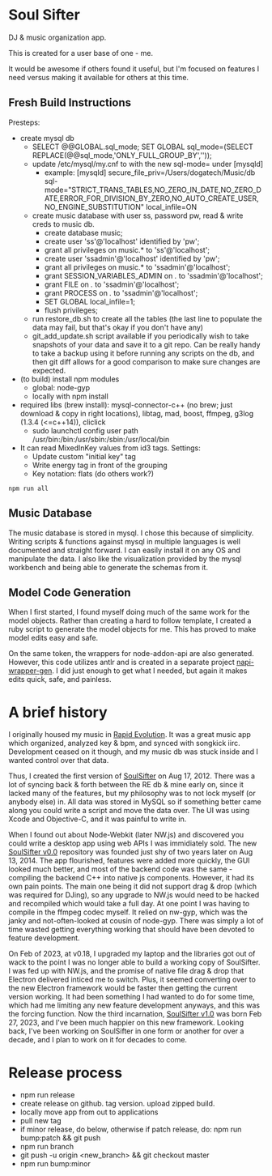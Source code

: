 Soul Sifter
===========

DJ & music organization app.

This is created for a user base of one - me.

It would be awesome if others found it useful, but I'm focused on features I need versus making it available for others at this time.

Fresh Build Instructions
------------------------
Presteps:
* create mysql db
  * SELECT @@GLOBAL.sql_mode; SET GLOBAL sql_mode=(SELECT REPLACE(@@sql_mode,'ONLY_FULL_GROUP_BY',''));
  * update /etc/mysql/my.cnf to with the new sql-mode= under [mysqld]
    * example: [mysqld]
      secure_file_priv=/Users/dogatech/Music/db
      sql-mode="STRICT_TRANS_TABLES,NO_ZERO_IN_DATE,NO_ZERO_DATE,ERROR_FOR_DIVISION_BY_ZERO,NO_AUTO_CREATE_USER,NO_ENGINE_SUBSTITUTION"
      local_infile=ON
  * create music database with user ss, password pw, read & write creds to music db.
    * create database music;
    * create user 'ss'@'localhost' identified by 'pw';
    * grant all privileges on music.* to 'ss'@'localhost';
    * create user 'ssadmin'@'localhost' identified by 'pw';
    * grant all privileges on music.* to 'ssadmin'@'localhost';
    * grant SESSION_VARIABLES_ADMIN on *.* to 'ssadmin'@'localhost';
    * grant FILE on *.* to 'ssadmin'@'localhost';
    * grant PROCESS on *.* to 'ssadmin'@'localhost';
    * SET GLOBAL local_infile=1;
    * flush privileges;
  * run restore_db.sh to create all the tables (the last line to populate the data may fail, but that's okay if you don't have any)
  * git_add_update.sh script available if you periodically wish to take snapshots of your data and save it to a git repo. Can be really handy to take a backup using it before running any scripts on the db, and then git diff allows for a good comparison to make sure changes are expected.
* (to build) install npm modules
  * global: node-gyp
  * locally with npm install
* required libs (brew install): mysql-connector-c++ (no brew; just download & copy in right locations), libtag, mad, boost, ffmpeg, g3log (1.3.4 (<=c++14)), cliclick
  * sudo launchctl config user path /usr/bin:/bin:/usr/sbin:/sbin:/usr/local/bin
* It can read MixedInKey values from id3 tags. Settings:
  * Update custom "initial key" tag
  * Write energy tag in front of the grouping
  * Key notation: flats (do others work?)

```
npm run all
```

Music Database
--------------
The music database is stored in mysql. I chose this because of simplicity. Writing scripts & functions against mysql in multiple languages is well documented and straight forward. I can easily install it on any OS and manipulate the data. I also like the visualization provided by the mysql workbench and being able to generate the schemas from it.

Model Code Generation
---------------------
When I first started, I found myself doing much of the same work for the model objects. Rather than creating a hard to follow template, I created a ruby script to generate the model objects for me. This has proved to make model edits easy and safe.

On the same token, the wrappers for node-addon-api are also generated. However, this code utilizes antlr and is created in a separate project [napi-wrapper-gen](https://github.com/broken/napi-wrapper-gen). I did just enough to get what I needed, but again it makes edits quick, safe, and painless.


A brief history
===============

I originally housed my music in [Rapid Evolution](https://en.wikipedia.org/wiki/Rapid_Evolution). It was a great music app which organized, analyzed key & bpm, and synced with songkick iirc. Development ceased on it though, and my music db was stuck inside and I wanted control over that data.

Thus, I created the first version of [SoulSifter](https://github.com/broken/soul-sifter) on Aug 17, 2012. There was a lot of syncing back & forth between the RE db & mine early on, since it lacked many of the features, but my philosophy was to not lock myself (or anybody else) in. All data was stored in MySQL so if something better came along you could write a script and move the data over. The UI was using Xcode and Objective-C, and it was painful to write in.

When I found out about Node-Webkit (later NW.js) and discovered you could write a desktop app using web APIs I was immidiately sold. The new [SoulSifter v0.0](https://github.com/broken/soulsifter) repository was founded just shy of two years later on Aug 13, 2014. The app flourished, features were added more quickly, the GUI looked much better, and most of the backend code was the same - compiling the backend C++ into native js components. However, it had its own pain points. The main one being it did not support drag & drop (which was required for DJing), so any upgrade to NW.js would need to be hacked and recompiled which would take a full day. At one point I was having to compile in the ffmpeg codec myself. It relied on nw-gyp, which was the janky and not-often-looked at cousin of node-gyp. There was simply a lot of time wasted getting everything working that should have been devoted to feature development.

On Feb of 2023, at v0.18, I upgraded my laptop and the libraries got out of wack to the point I was no longer able to build a working copy of SoulSifter. I was fed up with NW.js, and the promise of native file drag & drop that Electron delivered inticed me to switch. Plus, it seemed converting over to the new Electron framework would be faster then getting the current version working. It had been something I had wanted to do for some time, which had me limiting any new feature development anyways, and this was the forcing function. Now the third incarnation, [SoulSifter v1.0](https://github.com/broken/soulsifter-e) was born Feb 27, 2023, and I've been much happier on this new framework. Looking back, I've been working on SoulSifter in one form or another for over a decade, and I plan to work on it for decades to come.


Release process
===============
* npm run release
* create release on github. tag version. upload zipped build.
* locally move app from out to applications
* pull new tag
* if minor release, do below, otherwise if patch release, do: npm run bump:patch && git push
* npm run branch
* git push -u origin <new_branch> && git checkout master
* npm run bump:minor
